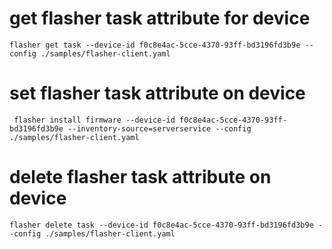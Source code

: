 # get flasher task attribute for device
```
flasher get task --device-id f0c8e4ac-5cce-4370-93ff-bd3196fd3b9e --config ./samples/flasher-client.yaml
```

# set flasher task attribute on device
```
 flasher install firmware --device-id f0c8e4ac-5cce-4370-93ff-bd3196fd3b9e --inventory-source=serverservice --config ./samples/flasher-client.yaml
```

# delete flasher task attribute on device
```
flasher delete task --device-id f0c8e4ac-5cce-4370-93ff-bd3196fd3b9e --config ./samples/flasher-client.yaml
```


